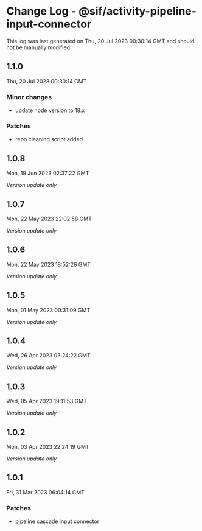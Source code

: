 # Change Log - @sif/activity-pipeline-input-connector

This log was last generated on Thu, 20 Jul 2023 00:30:14 GMT and should not be manually modified.

## 1.1.0
Thu, 20 Jul 2023 00:30:14 GMT

### Minor changes

- update node version to 18.x

### Patches

- repo cleaning script added

## 1.0.8
Mon, 19 Jun 2023 02:37:22 GMT

_Version update only_

## 1.0.7
Mon, 22 May 2023 22:02:58 GMT

_Version update only_

## 1.0.6
Mon, 22 May 2023 18:52:26 GMT

_Version update only_

## 1.0.5
Mon, 01 May 2023 00:31:09 GMT

_Version update only_

## 1.0.4
Wed, 26 Apr 2023 03:24:22 GMT

_Version update only_

## 1.0.3
Wed, 05 Apr 2023 19:11:53 GMT

_Version update only_

## 1.0.2
Mon, 03 Apr 2023 22:24:19 GMT

_Version update only_

## 1.0.1
Fri, 31 Mar 2023 06:04:14 GMT

### Patches

- pipeline cascade input connector

